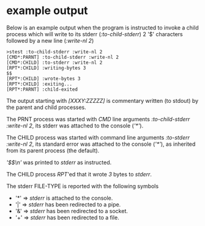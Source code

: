 # example output

Below is an example output when the program is instructed to invoke a child process which will write to its stderr (_:to-child-stderr_) 2 '$' characters followed by a new line (_:write-nl 2_)
```
>stest :to-child-stderr :write-nl 2
[CMD*:PARNT] :to-child-stderr :write-nl 2
[CMD*:CHILD] :to-stderr :write-nl 2
[RPT*:CHILD] :writing-bytes 3
$$
[RPT*:CHILD] :wrote-bytes 3
[RPT*:CHILD] :exiting...
[RPT*:PARNT] :child-exited
```

The output starting with _[XXXY:ZZZZZ]_ is commentary written (to stdout) by the parent and child processes.

The PRNT process was started with _CMD_ line arguments _:to-child-stderr :write-nl 2_, its stderr was attached to the console (_'*'_).

The CHILD process was started with command line arguments _:to-stderr :write-nl 2_, its standard error was attached to the console (_'*'_), as inherited from its parent process (the default).

_'$$\n'_ was printed to _stderr_ as instructed.

The CHILD process _RPT_'ed that it wrote _3_ bytes to _stderr_.

The stderr FILE-TYPE is reported with the following symbols
* '*' => _stderr_ is attached to the console.
* '|' => _stderr_ has been redirected to a pipe.
* '&' => _stderr_ has been redirected to a socket.
* '+' => _stderr_ has been redirected to a file.
